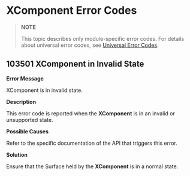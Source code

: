 # XComponent Error Codes

> **NOTE**
>
> This topic describes only module-specific error codes. For details about universal error codes, see [Universal Error Codes](../errorcode-universal.md).

## 103501 XComponent in Invalid State

**Error Message**

XComponent is in invalid state.

**Description**

This error code is reported when the **XComponent** is in an invalid or unsupported state.

**Possible Causes**

Refer to the specific documentation of the API that triggers this error.

**Solution**

Ensure that the Surface held by the **XComponent** is in a normal state.
